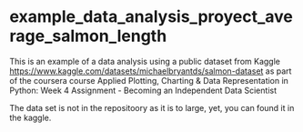 # example_data_analysis_proyect_average_salmon_length
 This is an example of a data analysis using a public dataset from Kaggle https://www.kaggle.com/datasets/michaelbryantds/salmon-dataset as part of the coursera course Applied Plotting, Charting & Data Representation in Python: Week 4 Assignment - Becoming an Independent Data Scientist
 
 The data set is not in the repositoory as it is to large, yet, you can found it in the kaggle.
